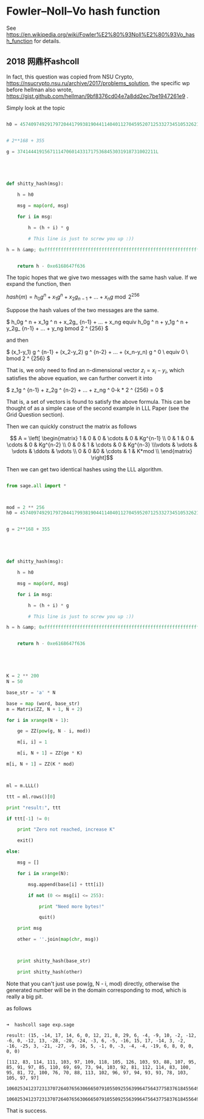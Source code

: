 # Fowler–Noll–Vo hash function



See https://en.wikipedia.org/wiki/Fowler%E2%80%93Noll%E2%80%93Vo_hash_function for details.


## 2018 网鼎杯ashcoll


In fact, this question was copied from NSU Crypto, https://nsucrypto.nsu.ru/archive/2017/problems_solution, the specific wp before hellman also wrote, https://gist.github.com/hellman/9bf8376cd04e7a8dd2ec7be1947261e9 .


Simply look at the topic


```python

h0 = 45740974929179720441799381904411404011270459520712533273451053262137196814399


# 2**168 + 355

g = 374144419156711147060143317175368453031918731002211L





def shitty_hash(msg):

    h = h0

    msg = map(ord, msg)

    for i in msg:

        h = (h + i) * g

        # This line is just to screw you up :))

h = h &amp; 0xffffffffffffffffffffffffffffffffffffffffffffffffffffffffffffffff


    return h - 0xe6168647f636

```



The topic hopes that we give two messages with the same hash value. If we expand the function, then


$hash(m)=h_0g^n+x_1g^n+x_2g_{n-1}+...+x_ng \bmod 2^{256}$



Suppose the hash values of the two messages are the same.


$ h_0g ^ n + x_1g ^ n + x_2g_ {n-1} + ... + x_ng equiv h_0g ^ n + y_1g ^ n + y_2g_ {n-1} + ... + y_ng bmod 2 ^ {256} $


and then


$ (x_1-y_1) g ^ {n-1} + (x_2-y_2) g ^ {n-2} + ... + (x_n-y_n) g ^ 0 \ equiv 0 \ bmod 2 ^ {256} $


That is, we only need to find an n-dimensional vector $z_i=x_i-y_i$, which satisfies the above equation, we can further convert it into


$ z_1g ^ {n-1} + z_2g ^ {n-2} + ... + z_ng ^ 0-k * 2 ^ {256} = 0 $


That is, a set of vectors is found to satisfy the above formula. This can be thought of as a simple case of the second example in LLL Paper (see the Grid Question section).


Then we can quickly construct the matrix as follows


$$ A = \left[ \begin{matrix} 1   & 0 & 0     & \cdots & 0 & Kg^{n-1}     \\ 0   & 1  & 0    & \cdots & 0 & Kg^{n-2}  \\ 0   & 0   & 1   & \cdots & 0 & Kg^{n-3} \\\vdots & \vdots & \vdots & \ddots & \vdots \\ 0   & 0   &0   & \cdots & 1 & K*mod     \\ \end{matrix} \right]$$



Then we can get two identical hashes using the LLL algorithm.


```python

from sage.all import *



mod = 2 ** 256
h0 = 45740974929179720441799381904411404011270459520712533273451053262137196814399


g = 2**168 + 355





def shitty_hash(msg):

    h = h0

    msg = map(ord, msg)

    for i in msg:

        h = (h + i) * g

        # This line is just to screw you up :))

h = h &amp; 0xffffffffffffffffffffffffffffffffffffffffffffffffffffffffffffffff


    return h - 0xe6168647f636





K = 2 ** 200
N = 50

base_str = 'a' * N

base = map (word, base_str)
m = Matrix(ZZ, N + 1, N + 2)

for i in xrange(N + 1):

    ge = ZZ(pow(g, N - i, mod))

    m[i, i] = 1

    m[i, N + 1] = ZZ(ge * K)

m[i, N + 1] = ZZ(K * mod)



ml = m.LLL()

ttt = ml.rows()[0]

print "result:", ttt

if ttt[-1] != 0:

    print "Zero not reached, increase K"

    exit()

else:

    msg = []

    for i in xrange(N):

        msg.append(base[i] + ttt[i])

        if not (0 <= msg[i] <= 255):

            print "Need more bytes!"

            quit()

    print msg

    other = ''.join(map(chr, msg))



    print shitty_hash(base_str)

    print shitty_hash(other)

```



Note that you can&#39;t just use pow(g, N - i, mod) directly, otherwise the generated number will be in the domain corresponding to mod, which is really a big pit.


as follows


```shell

➜  hashcoll sage exp.sage

result: (15, -14, 17, 14, 6, 0, 12, 21, 8, 29, 6, -4, -9, 10, -2, -12, -6, 0, -12, 13, -28, -28, -24, -3, 6, -5, -16, 15, 17, -14, 3, -2, -16, -25, 3, -21, -27, -9, 16, 5, -1, 0, -3, -4, -4, -19, 6, 8, 0, 0, 0, 0)

[112, 83, 114, 111, 103, 97, 109, 118, 105, 126, 103, 93, 88, 107, 95, 85, 91, 97, 85, 110, 69, 69, 73, 94, 103, 92, 81, 112, 114, 83, 100, 95, 81, 72, 100, 76, 70, 88, 113, 102, 96, 97, 94, 93, 93, 78, 103, 105, 97, 97]

106025341237231370726407656306665079105509255639964756437758376184556498283725

106025341237231370726407656306665079105509255639964756437758376184556498283725

```



That is success.
